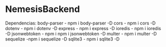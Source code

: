 # NemesisBackend

Dependencias:
  body-parser - npm i body-parser -D
  cors - npm i cors -D
  dotenv - npm i dotenv -D
  express - npm i express -D
  ioredis - npm i ioredis -D
  jsonwebtoken - npm i npm i jsonwebtoken -D
  multer - npm i multer -D
  sequelize -npm i sequelize -D
  sqlite3 - npm i sqlite3 -D
